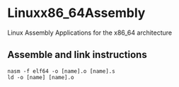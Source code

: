 # Linuxx86_64Assembly
Linux Assembly Applications for the x86_64 architecture

## Assemble and link instructions
```
nasm -f elf64 -o [name].o [name].s
ld -o [name] [name].o
```
